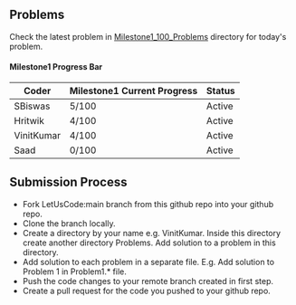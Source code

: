 ## Problems

Check the latest problem in [Milestone1_100_Problems](https://github.com/ThreeMangoTrees/LetUsCode/tree/main/PracticeProblems/Milestone1_100_Problems) directory for today's problem.

#### Milestone1 Progress Bar

| Coder      | Milestone1 Current Progress | Status |
|------------|-----------------------------|--------|
| SBiswas	 | 5/100                       | Active |
| Hritwik    | 4/100                       | Active |
| VinitKumar | 4/100                       | Active |
| Saad       | 0/100                       | Active |



## Submission Process

* Fork LetUsCode:main branch from this github repo into your github repo.
* Clone the branch locally.
* Create a directory by your name e.g. VinitKumar. Inside this directory create another directory Problems. Add solution to a problem in this directory.
* Add solution to each problem in a separate file. E.g. Add solution to Problem 1 in Problem1.* file.
* Push the code changes to your remote branch created in first step.
* Create a pull request for the code you pushed to your github repo.


